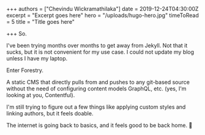 +++
authors = ["Chevindu Wickramathilaka"]
date = 2019-12-24T04:30:00Z
excerpt = "Excerpt goes here"
hero = "/uploads/hugo-hero.jpg"
timeToRead = 5
title = "Title goes here"

+++
So.

I've been trying months over months to get away from Jekyll. Not that it sucks, but it is not convenient for my use case. I could not update my blog unless I have my laptop.

Enter Forestry.

A static CMS that directly pulls from and pushes to any git-based source without the need of configuring content models GraphQL, etc. (yes, I'm looking at you, Contentful).

I'm still trying to figure out a few things like applying custom styles and linking authors, but it feels doable.

The internet is going back to basics, and it feels good to be back home. 🤞